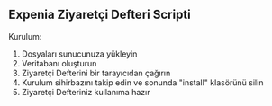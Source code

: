 <article>
	<h1>Expenia Ziyaretçi Defteri Scripti</h1>
	<p>Kurulum: 
	<ol>
		<li>Dosyaları sunucunuza yükleyin</li>
		<li>Veritabanı oluşturun</li>
		<li>Ziyaretçi Defterini bir tarayıcıdan çağırın</li>
		<li>Kurulum sihirbazını takip edin ve sonunda "install" klasörünü silin</li>
		<li>Ziyaretçi Defteriniz kullanıma hazır</li>
	</ol>
	</p>
</article>